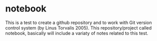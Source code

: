 # notebook
This is a test to create a github repository and to work with Git version control system (by Linus Torvalis 2005). 
This repository/project called notebook, basically will include a variaty of notes related to this test.
